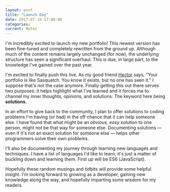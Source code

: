 ```yaml
---
layout: post
title: "Launch Day"
date: 2017-07-16 17:00:00
categories:
current: Notes
---
```

I'm incredibly excited to launch my new portfolio! This newest version has been fine-tuned and completely rewritten from the ground up. Although much of the content remains largely unchanged (for now), the underlying structure has seen a significant overhaul. This is due, in large part, to the knowledge I've gained over the past year.

<!--more-->

I'm excited to finally push this live. As my good friend [Hector](https://github.com/punchyguy) says, "Your portfolio is like Sasquatch. You know it exists, but no one has seen it." I suppose that's not the case anymore. Finally getting this out there serves two purposes: it helps highlight what I've learned and it forces me to channel my inner thoughts, opinions, and solutions. The keyword here being **solutions.**

In an effort to give back to the community, I plan to offer solutions to coding problems I'm having (or had) in the off chance that it can help someone else. I have found that what might be an *obvious, easy solution* to one person, might not be that way for someone else. Documenting solutions &mdash; even if it's not an exact solution for someone else &mdash; helps other programmers solve their own problems.

I'll also be documenting my journey through learning new languages and techniques. I have a list of languages I'd like to learn; it's just a matter of buckling down and learning them. First up will be ES6 (JavaScript).

Hopefully these random musings and tidbits will provide some helpful insight. I'm looking forward to growing as a developer, gaining new knowledge along the way, and hopefully imparting some wisdom for my readers.